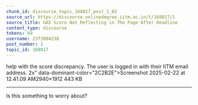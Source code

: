 ```yaml
---
chunk_id: discourse_topic_168017_post_1_02
source_url: https://discourse.onlinedegree.iitm.ac.in/t/168017/1
source_title: GA5 Score Not Reflecting in The Page After Deadline
content_type: discourse
tokens: 69
username: 23f3004238
post_number: 1
topic_id: 168017
---
```


 help with the score discrepancy. The user is logged in with their IITM email address. 2x" data-dominant-color="2C2B2E">Screenshot 2025-02-22 at 12.41.09 AM2940×1912 443 KB

---

Is this something to worry about?
